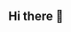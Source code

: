## Hi there 👋

<!--
**AB1ZU/ab1zu** is a ✨ _special_ ✨ repository because its `README.md` (this file) appears on your GitHub profile.

Here are some ideas to get you started:

- 🔭 I’m currently working on project(s) for Eastern Rockingham County ARES.
- 🌱 I’m currently learning about net scripts.
- 👯 I’m looking to collaborate on projects related to amateur radio.
-->
